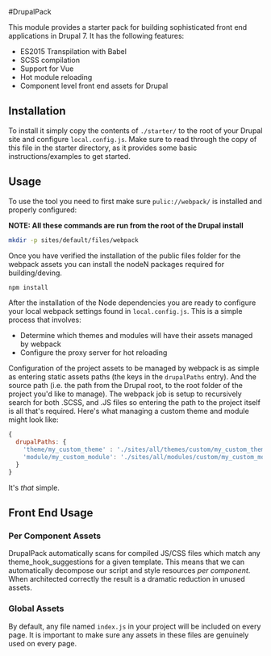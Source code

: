 #DrupalPack

This module provides a starter pack for building sophisticated front end applications in Drupal 7. It has 
the following features:

* ES2015 Transpilation with Babel
* SCSS compilation
* Support for Vue 
* Hot module reloading
* Component level front end assets for Drupal

## Installation

To install it simply copy the contents of `./starter/` to the root of your Drupal site and configure
`local.config.js`. Make sure to read through the copy of this file in the starter directory, as it provides
some basic instructions/examples to get started.

## Usage

To use the tool you need to first make sure  `pulic://webpack/` is installed and properly configured:

**NOTE: All these commands are run from the root of the Drupal install**

```bash
mkdir -p sites/default/files/webpack
```
Once you have verified the installation of the public files folder for the webpack assets you can install the nodeN
packages required for building/deving.

```bash
npm install
```

After the installation of the Node dependencies you are ready to configure your local webpack settings found in
`local.config.js`. This is a simple process that involves:

* Determine which themes and modules will have their assets managed by webpack
* Configure the proxy server for hot reloading

Configuration of the project assets to be managed by webpack is as simple as entering static assets paths
(the keys in the `drupalPaths` entry). And the source path (i.e. the path from the Drupal root, to the root folder
of the project you'd like to manage). The webpack job is setup to recursively search for both .SCSS, and .JS files
so entering the path to the project itself is all that's required. Here's what managing a custom theme and module
might look like:

```javascript
{
  drupalPaths: {
    'theme/my_custom_theme' : './sites/all/themes/custom/my_custom_theme',
    'module/my_custom_module': './sites/all/modules/custom/my_custom_module'
  }
}
```

It's *that* simple.

## Front End Usage

### Per Component Assets
DrupalPack automatically scans for compiled JS/CSS files which match any theme_hook_suggestions for a given template.
This means that we can automatically decompose our script and style resources *per component*. When architected correctly
the result is a dramatic reduction in unused assets.

### Global Assets
By default, any file named `index.js` in your project will be included on every page. It is important to make sure
any assets in these files are genuinely used on every page.